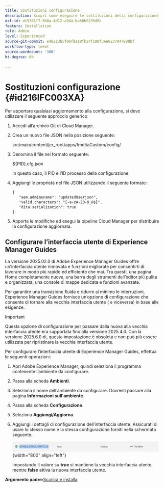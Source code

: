 ```yaml
---
title: Sostituzioni configurazione
description: Scopri come eseguire le sostituzioni della configurazione
exl-id: dc5f81f7-5b0a-4d12-a944-ba66b0239d5c
feature: Installation
role: Admin
level: Experienced
source-git-commit: e4b213b5f0efda18fb24f100f3ee8237947890bf
workflow-type: tm+mt
source-wordcount: '306'
ht-degree: 0%

---
```


# Sostituzioni configurazione {#id216IFC003XA}

Per apportare qualsiasi aggiornamento alla configurazione, si deve utilizzare il seguente approccio generico:

1. Accedi all’archivio Git di Cloud Manager.

1. Crea un nuovo file JSON nella posizione seguente:

   src/main/content/jcr\_root/apps/fmditaCustom/config/

1. Denomina il file nel formato seguente:

   $\{PID\}.cfg.json

   In questo caso, il PID è l’ID processo della configurazione.

1. Aggiungi le proprietà nel file JSON utilizzando il seguente formato:

   ```
   {
      "aem.adminuname": "updatedUserjson",
      "valid.characters": "[-a-zA-Z0-9_@$]",
      "dita.serialization": true
   }
   ```

1. Apporta le modifiche ed esegui la pipeline Cloud Manager per distribuire la configurazione aggiornata.

## Configurare l’interfaccia utente di Experience Manager Guides

La versione 2025.02.0 di Adobe Experience Manager Guides offre un’interfaccia utente rinnovata e funzioni migliorate per consentirti di lavorare in modo più rapido ed efficiente che mai. Tra questi, una pagina Home completamente nuova, una barra degli strumenti dell’editor più pulita e organizzata, una console di mappe dedicata e funzioni avanzate.

Per garantire una transizione fluida e ridurre al minimo le interruzioni, Experience Manager Guides fornisce un’opzione di configurazione che consente di tornare alla vecchia interfaccia utente ( e viceversa) in base alle esigenze.

>[!IMPORTANT]
>
> Questa opzione di configurazione per passare dalla nuova alla vecchia interfaccia utente era supportata fino alla versione 2025.4.0. Con la versione 2025.6.0 di, questa impostazione è obsoleta e non può più essere utilizzata per ripristinare la vecchia interfaccia utente.

Per configurare l’interfaccia utente di Experience Manager Guides, effettua le seguenti operazioni:

1. Apri Adobe Experience Manager, quindi seleziona il programma contenente l’ambiente da configurare.
2. Passa alla scheda **Ambienti**.
3. Seleziona il nome dell’ambiente da configurare. Dovresti passare alla pagina **Informazioni sull&#39;ambiente**.
4. Passa alla scheda **Configurazione**.
5. Seleziona **Aggiungi/Aggiorna**.
6. Aggiungi i dettagli di configurazione dell’interfaccia utente. Assicurati di usare lo stesso nome e la stessa configurazione forniti nella schermata seguente.

   ![](assets/enable-penultimate-ui.png){width="800" align="left"}

   Impostando il valore su **true** si mantiene la vecchia interfaccia utente, mentre **false** attiva la nuova interfaccia utente.



**Argomento padre:**&#x200B;[ Scarica e installa](download-install.md)
